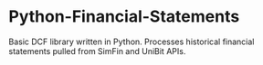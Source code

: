 # Python-Financial-Statements
Basic DCF library written in Python. Processes historical financial statements pulled from SimFin and UniBit APIs. 
